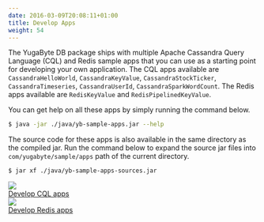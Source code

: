 ```yaml
---
date: 2016-03-09T20:08:11+01:00
title: Develop Apps
weight: 54
---
```


The YugaByte DB package ships with multiple Apache Cassandra Query Language (CQL) and Redis sample apps that you can use as a starting point for developing your own application. The CQL apps available are `CassandraHelloWorld`, `CassandraKeyValue`, `CassandraStockTicker`, `CassandraTimeseries`, `CassandraUserId`, `CassandraSparkWordCount`. The Redis apps available are `RedisKeyValue` and `RedisPipelinedKeyValue`.

You can get help on all these apps by simply running the command below.

```sh
$ java -jar ./java/yb-sample-apps.jar --help
```

The source code for these apps is also available in the same directory as the compiled jar. Run the command below to expand the source jar files into `com/yugabyte/sample/apps` path of the current directory.

```sh
$ jar xf ./java/yb-sample-apps-sources.jar
```

<div>
  <a class="section-link icon-offset" href="cql/">
    <div class="icon">
      <img src="/images/section_icons/develop/cql.png" aria-hidden="true" />
    </div>
    <div class="text">
      Develop CQL apps
    </div>
  </a>

  <a class="section-link icon-offset" href="redis/">
    <div class="icon">
      <img src="/images/section_icons/develop/redis.png" aria-hidden="true" />
    </div>
    <div class="text">
      Develop Redis apps
    </div>
  </a>
</div>
